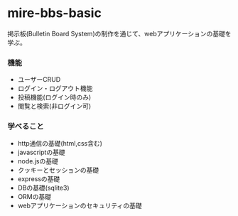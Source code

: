 # mire-bbs-basic

掲示板(Bulletin Board System)の制作を通じて、webアプリケーションの基礎を学ぶ。

### 機能
- ユーザーCRUD
- ログイン・ログアウト機能
- 投稿機能(ログイン時のみ)
- 閲覧と検索(非ログイン可)

### 学べること
- http通信の基礎(html,css含む)
- javascriptの基礎
- node.jsの基礎
- クッキーとセッションの基礎
- expressの基礎
- DBの基礎(sqlite3)
- ORMの基礎
- webアプリケーションのセキュリティの基礎